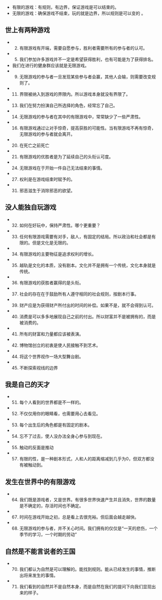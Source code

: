 - 有限的游戏：有规则，有边界，保证游戏是可以结束的。
- 无限的游戏：确保游戏不结束，玩的就是边界，所以规则是可以变的 。
## 世上有两种游戏
- 2. 有限游戏有开端，需要自愿参与，胜利者需要所有的参与者的认可。
- 5. 我们参加许多游戏并不一定是希望获得胜利，也有可能是为了获得排名。
- 我们在进行的健身群应该就是无限游戏。
- 9. 无限游戏的参与者一旦发现某些参与者会赢，其他人会输，则需要改变规则了。
- 11. 界限被纳入到游戏的界限内。所以游戏本身就没有界限了。
- 13. 我们在努力扮演自己所选择的角色，经常忘了自己。
- 14. 无限游戏的参与者在其中的有限游戏中，常常缺少了一些严肃性。
- 16. 有限游戏通过让对手惊奇，提高获胜的可能性。当有限游戏不再有惊奇，无限游戏的参与者就会离开。
- 20. 在死亡之前死亡
- 21. 有限游戏的优胜者是为了延续自己的头衔认可度。
- 24. 无限游戏在于开始一件自己无法结束的事情。
- 27. 权利是在游戏结束时赋予的。
- 31. 邪恶滋生于消除邪恶的欲望。
## 没人能独自玩游戏
- 32. 如何在好玩中，保持严肃性。哪个更重要？
- 33. 任何有限游戏需要有对手，敌人，有固定的结局。所以政治和社会都是有限的。但是文化是无限的。
- 34. 有限游戏的主要物征是追求权利的增长。
- 35. 越轨是文化的本质，没有剧本。文化并不是拥有一个传统，文化本身就是传统。
- 36. 有限游戏的获胜者赢得的是头衔。
- 37. 社会的存在在于鼓励所有人遵守相同的社会规则，按剧本行事。
- 39. 财产应是为获得财产所付出的时间的补偿。如果不是，就不会得到认可。
- 40. 消费是可以多多地展现自己之前的付出。所以财富并不是被拥有的，而是被消费的。
- 41. 所有的财富和力量都应该被表演。
- 42. 博物馆创立的初衷是使人民接触不到艺术。
- 44. 将这个世界视作一场大型舞台剧。
- 45. 不断探索视线的边界
## 我是自己的天才
- 51. 每个人看到的世界都是不一样的。
- 52. 不仅仅用你的眼睛看，也需要用心去看见。
- 53. 每个出生后的角色都是有固定的剧本。
- 54. 忘不了过去，使人没办法全身心参与到现在。
- 55. 触动的反面是推动
- 57. 有限的性，是一种剧本形式，人和人的距离缩减到几乎为0，但双方都没有被触动到。
## 发生在世界中的有限游戏
- 64. 我们既是游戏者，又是世界。有很多世界快速产生并且消失，世界的数量是不确定的，存活时间也不确定。
- 67. 时间在游戏开始之初，总是看上去很充裕。但后面会越走越快。
- 68. 无限游戏的参与者，并不关心时间。我们拥有的仅仅是“一天的悲伤，一个季节的学习，一个时期的劳动”
## 自然是不能言说者的王国
- 70. 我们都认为自然是可以理解的。能找到规则。能从已经发生的事情，推断出将来发生的事情。
- 71. 我们看到的自然并不是自然本身，而是自然在我们的提问下向我们显现出来的样子。